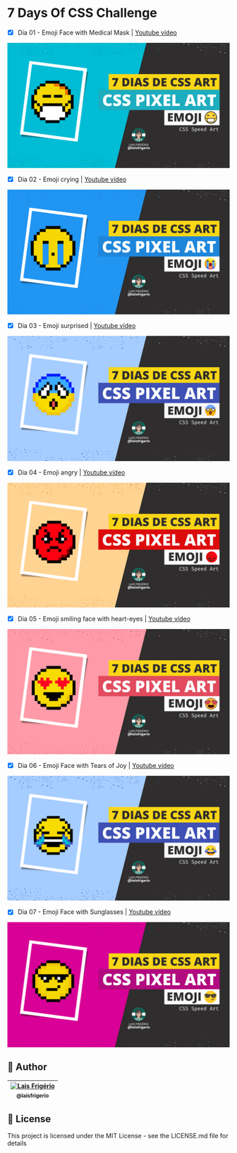 # 7 Days Of CSS Challenge

- [x] Dia 01 - Emoji Face with Medical Mask | [Youtube vídeo](https://youtu.be/RFn5CJKgdVU)

<p align="center">
  <a><img src="./yt-day-1.png" alt="Pixel Art Emoji - Face with medical mask" title="Pixel Art Emoji - Face with medical mask"></a>
</p>

- [x] Dia 02 - Emoji crying | [Youtube vídeo](https://youtu.be/dzsLeQnbCTo)

<p align="center">
  <a><img src="./yt-day-2.png" alt="Pixel Art Emoji crying" title="Pixel Art Emoji crying"></a>
</p>

- [x] Dia 03 - Emoji surprised | [Youtube vídeo](https://youtu.be/6Ts16VFr-04)

<p align="center">
  <a><img src="./yt-day-3.png" alt="Pixel Art Emoji surprised" title="Pixel Art Emoji surprised"></a>
</p>

- [x] Dia 04 - Emoji angry | [Youtube vídeo](https://youtu.be/jBm73la_4hs)

<p align="center">
  <a><img src="./yt-day-4.png" alt="Pixel Art Emoji angry" title="Pixel Art Emoji angry"></a>
</p>

- [x] Dia 05 - Emoji smiling face with heart-eyes | [Youtube vídeo](https://youtu.be/n7fdaaGV3w4)

<p align="center">
  <a><img src="./yt-day-5.png" alt="Pixel Art Emoji smiling face with heart-eyes" title="Pixel Art Emoji smiling face with heart-eyes"></a>
</p>

- [x] Dia 06 - Emoji Face with Tears of Joy | [Youtube vídeo](https://youtu.be/89HfhuvO4Mg)

<p align="center">
  <a><img src="./yt-day-6.png" alt="Pixel Art Emoji Face with Tears of Joy" title="Pixel Art Emoji Face with Tears of Joy"></a>
</p>

- [x] Dia 07 - Emoji Face with Sunglasses | [Youtube vídeo](https://youtu.be/nZCNpuuwsKk)

<p align="center">
  <a><img src="./yt-day-7.png" alt="Pixel Art Emoji Face with Sunglasses" title="Pixel Art Emoji Face with Sunglasses"></a>
</p>

## 👩 Author

| [<img src="https://avatars.githubusercontent.com/u/20709086?v=4" width="100px;" alt="Lais Frigério"/><br /><sub><b>@laisfrigerio</b></sub>](https://github.com/laisfrigerio)<br /> |
| :---: |

## 📄 License

This project is licensed under the MIT License - see the LICENSE.md file for details